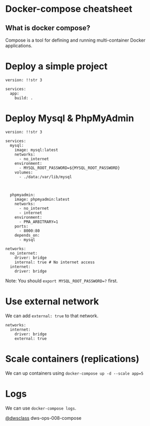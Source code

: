 # Docker-compose cheatsheet

## What is docker compose?
Compose is a tool for defining and running multi-container Docker applications. 

# Deploy a simple project
```
version: !!str 3

services:
  app:
    build: . 
```

# Deploy Mysql & PhpMyAdmin
```
version: !!str 3

services:
  mysql:
    image: mysql:latest
    networks:
      - no_internet
    environment:
      - MYSQL_ROOT_PASSWORD=${MYSQL_ROOT_PASSWORD}
    volumes: 
      - ./data:/var/lib/mysql
      


  phpmyadmin:
    image: phpmyadmin:latest
    networks:
      - no_internet
      - internet
    environment:
      - PMA_ARBITRARY=1
    ports:
      - 8000:80
    depends_on:
      - mysql

networks:
  no_internet:
    driver: bridge
    internal: true # No internet access
  internet:
    driver: bridge
```
Note: You should ```export MYSQL_ROOT_PASSWORD=?``` first.

# Use external network
We can add ```external: true``` to that network.
```
networks:
  internet:
    driver: bridge
    external: true
```

# Scale containers (replications)

We can up containers using ```docker-compose up -d --scale app=5```

# Logs

We can use ```docker-compose logs```.


[@dwsclass](https://github.com/dwsclass) dws-ops-008-compose